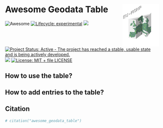 
<!-- README.md is generated from README.Rmd. Please edit that file -->

# Awesome Geodata Table <img src='man/figures/eumohp_logo_wo_outline.png' align="right" height="139"/>

<!-- badges: start -->

![Awesome](https://cdn.rawgit.com/sindresorhus/awesome/d7305f38d29fed78fa85652e3a63e154dd8e8829/media/badge.svg)
[![Lifecycle:
experimental](https://img.shields.io/badge/lifecycle-experimental-orange.svg)](https://lifecycle.r-lib.org/articles/stages.html#experimental)
[![](https://img.shields.io/badge/devel%20version-0.0.0.9000-blue.svg)](https://github.com/MxNl/eumohpclipr)
[![Project Status: Active - The project has reached a stable, usable
state and is being actively
developed.](https://www.repostatus.org/badges/latest/active.svg)](https://www.repostatus.org/#active)
[![](https://img.shields.io/github/last-commit/MxNl/awesome_geodata_table.svg)](https://github.com/MxNl/awesome_geodata_table/commits/main)
[![License: MIT + file
LICENSE](https://img.shields.io/badge/license-MIT%20+%20file%20LICENSE-blue.svg)](https://cran.r-project.org/web/licenses/MIT%20+%20file%20LICENSE)
<!-- badges: end -->

## How to use the table?

## How to add entries to the table?

## Citation

``` r
# citation("awesome_geodata_table")
```
